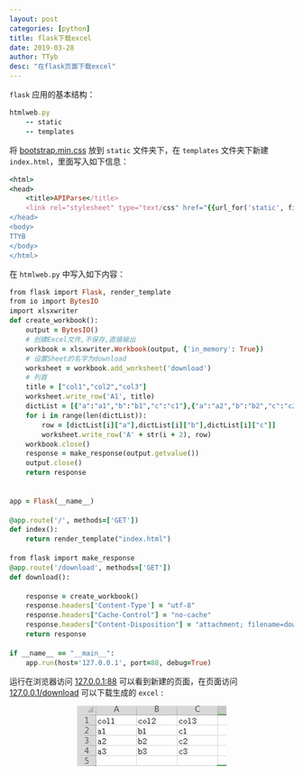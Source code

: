 ```yaml
---
layout: post
categories: [python]
title: flask下载excel
date: 2019-03-28
author: TTyb
desc: "在flask页面下载excel"
---
```


`flask` 应用的基本结构：

~~~ruby
htmlweb.py
    -- static
	-- templates
~~~

将 [bootstrap.min.css](https://www.tybai.com/static/css/bootstrap.min.css) 放到 `static` 文件夹下，在 `templates` 文件夹下新建 `index.html`，里面写入如下信息：

~~~ruby
<html>
<head>
    <title>APIParse</title>
    <link rel="stylesheet" type="text/css" href="{{url_for('static', filename='css/bootstrap.min.css')}}"/>
</head>
<body>
TTYB
</body>
</html>
~~~

在 `htmlweb.py` 中写入如下内容：

~~~ruby
from flask import Flask, render_template
from io import BytesIO
import xlsxwriter
def create_workbook():
    output = BytesIO()
    # 创建Excel文件,不保存,直接输出
    workbook = xlsxwriter.Workbook(output, {'in_memory': True})
    # 设置Sheet的名字为download
    worksheet = workbook.add_worksheet('download')
    # 列首
    title = ["col1","col2","col3"]
    worksheet.write_row('A1', title)
    dictList = [{"a":"a1","b":"b1","c":"c1"},{"a":"a2","b":"b2","c":"c2"},{"a":"a3","b":"b3","c":"c3"}]
    for i in range(len(dictList)):
        row = [dictList[i]["a"],dictList[i]["b"],dictList[i]["c"]]
        worksheet.write_row('A' + str(i + 2), row)
    workbook.close()
    response = make_response(output.getvalue())
    output.close()
    return response


app = Flask(__name__)

@app.route('/', methods=['GET'])
def index():
    return render_template("index.html")

from flask import make_response
@app.route('/download', methods=['GET'])
def download():

    response = create_workbook()
    response.headers['Content-Type'] = "utf-8"
    response.headers["Cache-Control"] = "no-cache"
    response.headers["Content-Disposition"] = "attachment; filename=download.xlsx"
    return response

if __name__ == "__main__":
    app.run(host='127.0.0.1', port=88, debug=True)
~~~

运行在浏览器访问 [127.0.0.1:88](127.0.0.1:88) 可以看到新建的页面，在页面访问 [127.0.0.1/download](127.0.0.1/download) 可以下载生成的 `excel` :

<p style="text-align:center"><img src="/static/postimage/python/flask/20190328153426.jpg" class="img-responsive" style="display: block; margin-right: auto; margin-left: auto;"></p>